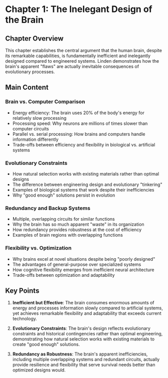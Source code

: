 # Chapter 1: The Inelegant Design of the Brain

## Chapter Overview
This chapter establishes the central argument that the human brain, despite its remarkable capabilities, is fundamentally inefficient and inelegantly designed compared to engineered systems. Linden demonstrates how the brain's apparent "flaws" are actually inevitable consequences of evolutionary processes.

## Main Content

### Brain vs. Computer Comparison
- Energy efficiency: The brain uses 20% of the body's energy for relatively slow processing
- Processing speed: Why neurons are millions of times slower than computer circuits
- Parallel vs. serial processing: How brains and computers handle information differently
- Trade-offs between efficiency and flexibility in biological vs. artificial systems

### Evolutionary Constraints
- How natural selection works with existing materials rather than optimal designs
- The difference between engineering design and evolutionary "tinkering"
- Examples of biological systems that work despite their inefficiencies
- Why "good enough" solutions persist in evolution

### Redundancy and Backup Systems
- Multiple, overlapping circuits for similar functions
- Why the brain has so much apparent "waste" in its organization
- How redundancy provides robustness at the cost of efficiency
- Examples of brain regions with overlapping functions

### Flexibility vs. Optimization
- Why brains excel at novel situations despite being "poorly designed"
- The advantages of general-purpose over specialized systems
- How cognitive flexibility emerges from inefficient neural architecture
- Trade-offs between optimization and adaptability

## Key Points

1. **Inefficient but Effective**: The brain consumes enormous amounts of energy and processes information slowly compared to artificial systems, yet achieves remarkable flexibility and adaptability that exceeds current technology.

2. **Evolutionary Constraints**: The brain's design reflects evolutionary constraints and historical contingencies rather than optimal engineering, demonstrating how natural selection works with existing materials to create "good enough" solutions.

3. **Redundancy as Robustness**: The brain's apparent inefficiencies, including multiple overlapping systems and redundant circuits, actually provide resilience and flexibility that serve survival needs better than optimized designs would.